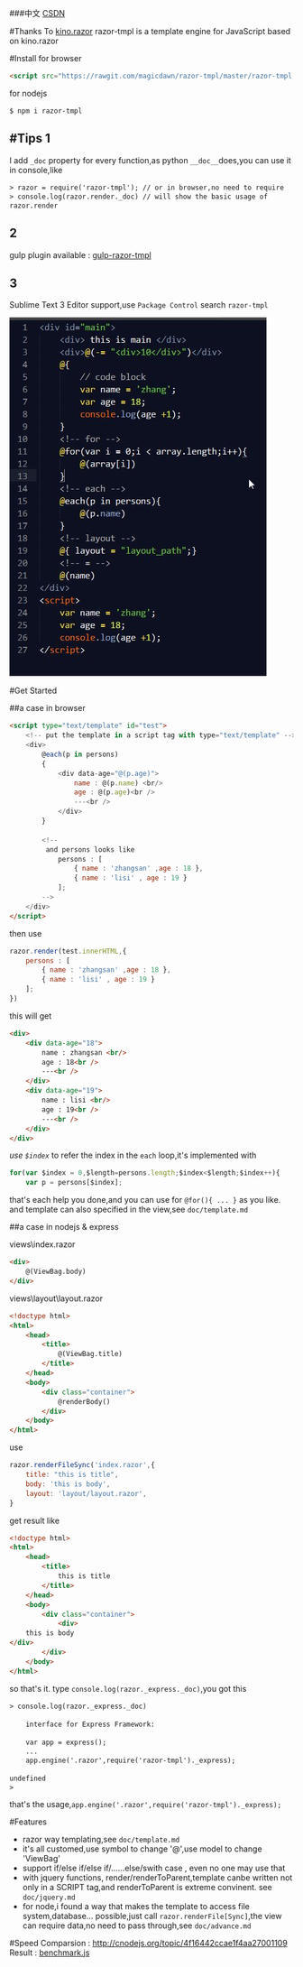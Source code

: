 <script src="jquery-1.7.1.min.js"></script>
<script src="razor-tmpl.js"></script>

###中文 [CSDN](https://code.csdn.net/magicdawn/razor-tmpl-doc)

#Thanks To [kino.razor](https://github.com/kinogam/kino.razor)
razor-tmpl is a template engine for JavaScript based on kino.razor


#Install
for browser
```html
<script src="https://rawgit.com/magicdawn/razor-tmpl/master/razor-tmpl.js"></script>
```
for nodejs
```shell
$ npm i razor-tmpl
```

#Tips
1
---
I add `_doc` property for every function,as python `__doc__`does,you can use it in console,like
```shell
> razor = require('razor-tmpl'); // or in browser,no need to require
> console.log(razor.render._doc) // will show the basic usage of razor.render
```

2
---
gulp plugin available : [gulp-razor-tmpl](https://github.com/magicdawn/gulp-razor-tmpl)


3
---
Sublime Text 3 Editor support,use `Package Control` search `razor-tmpl`

![](https://raw.githubusercontent.com/magicdawn/razor-tmpl.sublime-package/master/razor.tmLanguage.screenshot.jpg)




#Get Started

##a case in browser
```html
<script type="text/template" id="test">
	<!-- put the template in a script tag with type="text/template" -->
    <div>
    	@each(p in persons)
        {
        	<div data-age="@(p.age)">
                name : @(p.name) <br/>
                age : @(p.age)<br />
                ---<br />
            </div>
        }
        
        <!--
         and persons looks like
         	persons : [
                { name : 'zhangsan' ,age : 18 },
                { name : 'lisi' , age : 19 }
        	];
        -->
    </div>
</script>
```
then use
```js
razor.render(test.innerHTML,{
	persons : [
        { name : 'zhangsan' ,age : 18 },
        { name : 'lisi' , age : 19 }
    ];
})
```
this will get
```html
<div>
	<div data-age="18">
    	name : zhangsan <br/>
        age : 18<br />
        ---<br />
    </div>
    <div data-age="19">
    	name : lisi <br/>
        age : 19<br />
        ---<br />
    </div>    
</div>
```
*use `$index`* to refer the index in the `each` loop,it's implemented with
```js
for(var $index = 0,$length=persons.length;$index<$length;$index++){
	var p = persons[$index];
```
that's each help you done,and you can use for `@for(){ ... }` as you like.
and template can also specified in the view,see `doc/template.md`

##a case in nodejs & express

views\index.razor
```html
<div>
    @(ViewBag.body)
</div>
```
views\layout\layout.razor
```html
<!doctype html>
<html>
    <head>
        <title>
            @(ViewBag.title)
        </title>
    </head>
    <body>
        <div class="container">
            @renderBody()
        </div>
    </body>
</html>
```

use
```js
razor.renderFileSync('index.razor',{
    title: "this is title",
    body: 'this is body',
    layout: 'layout/layout.razor',
}
```
get result like
```html
<!doctype html>
<html>
    <head>
        <title>
            this is title
        </title>
    </head>
    <body>
        <div class="container">
            <div>
    this is body
</div>
        </div>
    </body>
</html>
```
so that's it.
type `console.log(razor._express._doc)`,you got this
```
> console.log(razor._express._doc)                        
                                                          
    interface for Express Framework:                      
                                                          
    var app = express();                                  
    ...                                                   
    app.engine('.razor',require('razor-tmpl')._express);
                                                          
undefined                                                 
>                                                         
```
that's the usage,`app.engine('.razor',require('razor-tmpl')._express);`



#Features
- razor way templating,see `doc/template.md`
- it's all customed,use symbol to change '@',use model to change 'ViewBag'
- support if/else if/else if/......else/swith case , even no one may use that
- with jquery functions, render/renderToParent,template canbe written not only in a SCRIPT tag,and renderToParent is extreme convinent. see `doc/jquery.md`
- for node,i found a way that makes the template to access file system,database... possible,just call `razor.renderFile[Sync]`,the view can require data,no need to pass through,see `doc/advance.md`

#Speed
Comparsion : http://cnodejs.org/topic/4f16442ccae1f4aa27001109
Result : [benchmark.js](https://github.com/magicdawn/razor-tmpl/blob/master/benchmark.js)